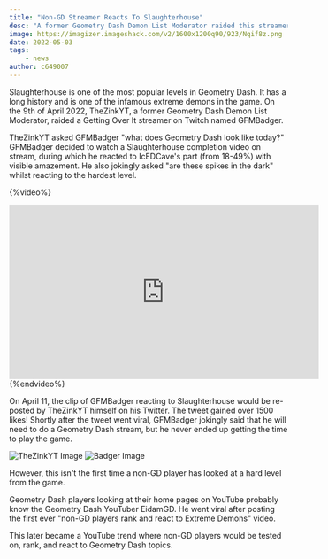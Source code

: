 ```yaml
---
title: "Non-GD Streamer Reacts To Slaughterhouse"
desc: "A former Geometry Dash Demon List Moderator raided this streamer and this happened."
image: https://imagizer.imageshack.com/v2/1600x1200q90/923/Nqif8z.png
date: 2022-05-03
tags:
    - news
author: c649007
---
```


Slaughterhouse is one of the most popular levels in Geometry Dash. It has a long history and is one of the infamous extreme demons in the game. On the 9th of April 2022, TheZinkYT, a former Geometry Dash Demon List Moderator, raided a Getting Over It streamer on Twitch named GFMBadger.

TheZinkYT asked GFMBadger "what does Geometry Dash look like today?" GFMBadger decided to watch a Slaughterhouse completion video on stream, during which he reacted to IcEDCave's part (from 18-49%) with visible amazement. He also jokingly asked "are these spikes in the dark" whilst reacting to the hardest level.

{%video%}
<iframe width="560" height="315" src="https://www.youtube.com/embed/RZysKeM5M0c" title="YouTube video player" frameborder="0" allow="accelerometer; autoplay; clipboard-write; encrypted-media; gyroscope; picture-in-picture" allowfullscreen></iframe>
{%endvideo%}

On April 11, the clip of GFMBadger reacting to Slaughterhouse would be re-posted by TheZinkYT himself on his Twitter. The tweet gained over 1500 likes! Shortly after the tweet went viral, GFMBadger jokingly said that he will need to do a Geometry Dash stream, but he never ended up getting the time to play the game.

![TheZinkYT Image](https://imagizer.imageshack.com/img923/2161/iKrBmH.png)
![Badger Image](https://imagizer.imageshack.com/img924/5545/T24e4H.png)

However, this isn't the first time a non-GD player has looked at a hard level from the game.

Geometry Dash players looking at their home pages on YouTube probably know the Geometry Dash YouTuber EidamGD. He went viral after posting the first ever "non-GD players rank and react to Extreme Demons" video.

This later became a YouTube trend where non-GD players would be tested on, rank, and react to Geometry Dash topics.
